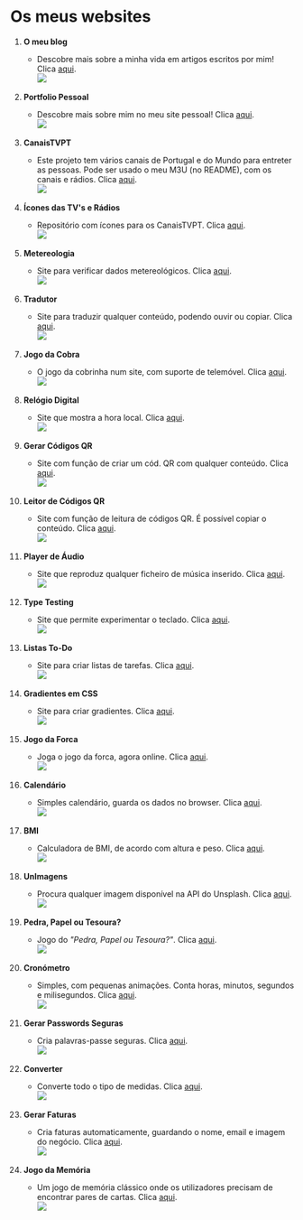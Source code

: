 # Os meus websites

1. **O meu blog**

   - Descobre mais sobre a minha vida em artigos escritos por mim! Clica [aqui](https://thomraider12.github.io/blog).  
     ![](https://thomraider12.github.io/thomraider12/favicon.ico)

2. **Portfolio Pessoal**

   - Descobre mais sobre mim no meu site pessoal! Clica [aqui](https://thomraider12.github.io/thomraider12).  
     ![](https://thomraider12.github.io/thomraider12/assets/img/perfil.png)

3. **CanaisTVPT**

   - Este projeto tem vários canais de Portugal e do Mundo para entreter as pessoas. Pode ser usado o meu M3U (no README), com os canais e rádios. Clica [aqui](https://thomraider12.github.io/canaistvpt).  
     ![](https://thomraider12.github.io/canaistvpt/logo.png)

4. **Ícones das TV's e Rádios**

   - Repositório com ícones para os CanaisTVPT. Clica [aqui](https://thomraider12.github.io/icones_tv).  
     ![](https://thomraider12.github.io/icones_tv/logo.png)

5. **Metereologia**

   - Site para verificar dados metereológicos. Clica [aqui](https://thomraider12.github.io/metereologiapt).  
     ![](https://github.com/thomraider12/metereologiapt/raw/main/screenshot.jpg)

6. **Tradutor**

   - Site para traduzir qualquer conteúdo, podendo ouvir ou copiar. Clica [aqui](https://thomraider12.github.io/tradutor).  
     ![](https://github.com/thomraider12/tradutor/raw/main/screenshot.jpg)

7. **Jogo da Cobra**

   - O jogo da cobrinha num site, com suporte de telemóvel. Clica [aqui](https://thomraider12.github.io/snakegame).  
     ![](https://github.com/thomraider12/snakegame/raw/main/screenshot.jpg)

8. **Relógio Digital**

   - Site que mostra a hora local. Clica [aqui](https://thomraider12.github.io/moderndigitalclock).  
     ![](https://github.com/thomraider12/moderndigitalclock/raw/main/screenshot.png)

9. **Gerar Códigos QR**

   - Site com função de criar um cód. QR com qualquer conteúdo. Clica [aqui](https://thomraider12.github.io/QRCodeGenerator).  
     ![](https://github.com/thomraider12/QRCodeGenerator/raw/main/screenshot.jpg)

10. **Leitor de Códigos QR**

    - Site com função de leitura de códigos QR. É possível copiar o conteúdo. Clica [aqui](https://thomraider12.github.io/leitorqrcodes).  
      ![](https://github.com/thomraider12/leitorqrcodes/raw/main/screenshot.png)

11. **Player de Áudio**

    - Site que reproduz qualquer ficheiro de música inserido. Clica [aqui](https://thomraider12.github.io/audioplayer).  
      ![](https://github.com/thomraider12/audioplayer/raw/main/screenshot.png)

12. **Type Testing**

    - Site que permite experimentar o teclado. Clica [aqui](https://thomraider12.github.io/typetesting).  
      ![](https://github.com/thomraider12/typetesting/raw/main/example.png)

13. **Listas To-Do**

    - Site para criar listas de tarefas. Clica [aqui](https://thomraider12.github.io/todolists).  
      ![](https://github.com/thomraider12/todolists/raw/main/screenshot.png)

14. **Gradientes em CSS**

    - Site para criar gradientes. Clica [aqui](https://thomraider12.github.io/cssgradients).  
      ![](https://github.com/thomraider12/cssgradients/raw/main/screenshot.jpg)

15. **Jogo da Forca**

    - Joga o jogo da forca, agora online. Clica [aqui](https://thomraider12.github.io/hangman).  
      ![](https://github.com/thomraider12/hangman/raw/main/screenshot.gif)

16. **Calendário**

    - Simples calendário, guarda os dados no browser. Clica [aqui](https://thomraider12.github.io/calendario).  
      ![](https://github.com/thomraider12/calendario/raw/main/screenshot.png)

17. **BMI**

    - Calculadora de BMI, de acordo com altura e peso. Clica [aqui](https://thomraider12.github.io/bmi).  
      ![](https://github.com/thomraider12/bmi/raw/main/screenshot.png)

18. **UnImagens**

    - Procura qualquer imagem disponível na API do Unsplash. Clica [aqui](https://thomraider12.github.io/unimagens).  
      ![](https://github.com/thomraider12/unimagens/raw/main/screenshot.png)

19. **Pedra, Papel ou Tesoura?**

    - Jogo do _"Pedra, Papel ou Tesoura?"_. Clica [aqui](https://thomraider12.github.io/rpsgame).  
      ![](https://github.com/thomraider12/rpsgame/raw/main/screenshot.png)

20. **Cronómetro**

    - Simples, com pequenas animações. Conta horas, minutos, segundos e milisegundos. Clica [aqui](https://thomraider12.github.io/stopwatch).  
      ![](https://github.com/thomraider12/stopwatch/raw/main/screenshot.png)

21. **Gerar Passwords Seguras**

    - Cria palavras-passe seguras. Clica [aqui](https://thomraider12.github.io/generatepasswd).  
      ![](https://github.com/thomraider12/generatepasswd/raw/main/screenshot.png)

22. **Converter**

    - Converte todo o tipo de medidas. Clica [aqui](https://thomraider12.github.io/converter).  
      ![](https://github.com/thomraider12/converter/raw/main/screenshot.png)

23. **Gerar Faturas**
    - Cria faturas automaticamente, guardando o nome, email e imagem do negócio. Clica [aqui](https://thomraider12.github.io/faturas).  
      ![](https://github.com/thomraider12/faturas/raw/main/screenshot.png)
24. **Jogo da Memória**

    - Um jogo de memória clássico onde os utilizadores precisam de encontrar pares de cartas. Clica [aqui](https://thomraider12.github.io/jogomemoria).  
      ![](https://raw.githubusercontent.com/thomraider12/jogomemoria/refs/heads/main/screenshot.png)
